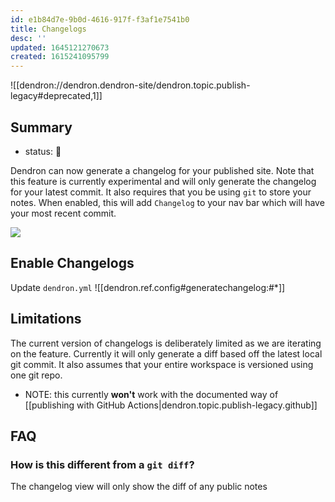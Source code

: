 ```yaml
---
id: e1b84d7e-9b0d-4616-917f-f3af1e7541b0
title: Changelogs
desc: ''
updated: 1645121270673
created: 1615241095799
---
```


![[dendron://dendron.dendron-site/dendron.topic.publish-legacy#deprecated,1]]

## Summary
- status: 🚧

Dendron can now generate a changelog for your published site. Note that this feature is currently experimental and will only generate the changelog for your latest commit. It also requires that you be using `git` to store your notes. When enabled, this will add `Changelog` to your nav bar which will have your most recent commit. 

![](https://foundation-prod-assetspublic53c57cce-8cpvgjldwysl.s3-us-west-2.amazonaws.com/assets/images/Fullscreen_3_8_21__2_05_PM.jpg)

## Enable Changelogs

Update `dendron.yml`
![[dendron.ref.config#generatechangelog:#*]]

## Limitations

The current version of changelogs is deliberately limited as we are iterating on the feature. Currently it will only generate a diff based off the latest local git commit. It also assumes that your entire workspace is versioned using one git repo. 

- NOTE: this currently **won't** work with the documented way of [[publishing with GitHub Actions|dendron.topic.publish-legacy.github]]

## FAQ

### How is this different from a `git diff`?

The changelog view will only show the diff of any public notes
